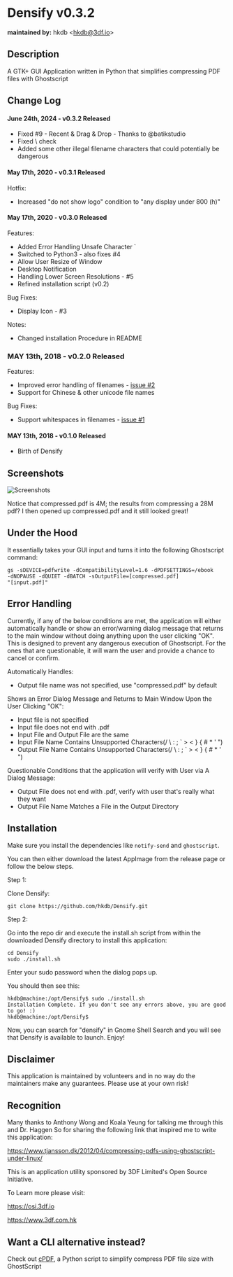 # Densify v0.3.2
**maintained by:** hkdb \<<hkdb@3df.io>\><br />

## Description

A GTK+ GUI Application written in Python that simplifies compressing PDF files with Ghostscript

## Change Log

#### June 24th, 2024 - v0.3.2 Released

- Fixed #9 - Recent & Drag & Drop - Thanks to @batikstudio
- Fixed \ check
- Added some other illegal filename characters that could potentially be dangerous

#### May 17th, 2020 - v0.3.1 Released

Hotfix:
- Increased "do not show logo" condition to "any display under 800 (h)"

#### May 17th, 2020 - v0.3.0 Released

Features:
- Added Error Handling Unsafe Character \`
- Switched to Python3 - also fixes #4
- Allow User Resize of Window
- Desktop Notification
- Handling Lower Screen Resolutions - #5
- Refined installation script (v0.2)

Bug Fixes:
- Display Icon - #3

Notes:

- Changed installation Procedure in README


### MAY 13th, 2018 - v0.2.0 Released

Features:
- Improved error handling of filenames - [issue #2](https://github.com/hkdb/Densify/issues/2)
- Support for Chinese & other unicode file names

Bug Fixes:
- Support whitespaces in filenames - [issue #1](https://github.com/hkdb/Densify/issues/1)

#### MAY 13th, 2018 - v0.1.0 Released

- Birth of Densify

## Screenshots

![Screenshots](https://osi.3df.io/wp-content/uploads/2018/05/Densify-Screens.png "Screenshots")

Notice that compressed.pdf is 4M; the results from compressing a 28M pdf? I then opened up compressed.pdf and it still looked great!

## Under the Hood

It essentially takes your GUI input and turns it into the following Ghostscript command:

```
gs -sDEVICE=pdfwrite -dCompatibilityLevel=1.6 -dPDFSETTINGS=/ebook
-dNOPAUSE -dQUIET -dBATCH -sOutputFile=[compressed.pdf]
"[input.pdf]"
```

## Error Handling

Currently, if any of the below conditions are met, the application will either automatically handle or show an error/warning dialog message that returns to the main window without doing anything upon the user clicking "OK". This is designed to prevent any dangerous execution of Ghostscript. For the ones that are questionable, it will warn the user and provide a chance to cancel or confirm.

Automatically Handles:

- Output file name was not specified, use "compressed.pdf" by default

Shows an Error Dialog Message and Returns to Main Window Upon the User Clicking "OK":

- Input file is not specified
- Input file does not end with .pdf
- Input File and Output File are the same
- Input File Name Contains Unsupported Characters(/ \ : ; ` > < } { # * ' ")
- Output File Name Contains Unsupported Characters(/ \ : ; ` > < } { # * ' ")

Questionable Conditions that the application will verify with User via A Dialog Message:

- Output File does not end with .pdf, verify with user that's really what they want
- Output File Name Matches a File in the Output Directory

## Installation

Make sure you install the dependencies like `notify-send` and `ghostscript`.

You can then either download the latest AppImage from the release page or follow the below steps.

Step 1:

Clone Densify:
```
git clone https://github.com/hkdb/Densify.git
```

Step 2:

Go into the repo dir and execute the install.sh script from within the downloaded Densify directory to install this application:

```
cd Densify
sudo ./install.sh
```
Enter your sudo password when the dialog pops up.

You should then see this:

```
hkdb@machine:/opt/Densify$ sudo ./install.sh
Installation Complete. If you don't see any errors above, you are good to go! :)
hkdb@machine:/opt/Densify$
```

Now, you can search for "densify" in Gnome Shell Search and you will see that Densify is available to launch. Enjoy!

## Disclaimer

This application is maintained by volunteers and in no way do the maintainers make any guarantees. Please use at your own risk!

## Recognition

Many thanks to Anthony Wong and Koala Yeung for talking me through this and Dr. Haggen So for sharing the following link that inspired me to write this application:

https://www.tjansson.dk/2012/04/compressing-pdfs-using-ghostscript-under-linux/

This is an application utility sponsored by 3DF Limited's Open Source Initiative.

To Learn more please visit:

https://osi.3df.io

https://www.3df.com.hk

## Want a CLI alternative instead?

Check out [cPDF](https://github.com/hkdb/cpdf), a Python script to simplify compress PDF file size with GhostScript
